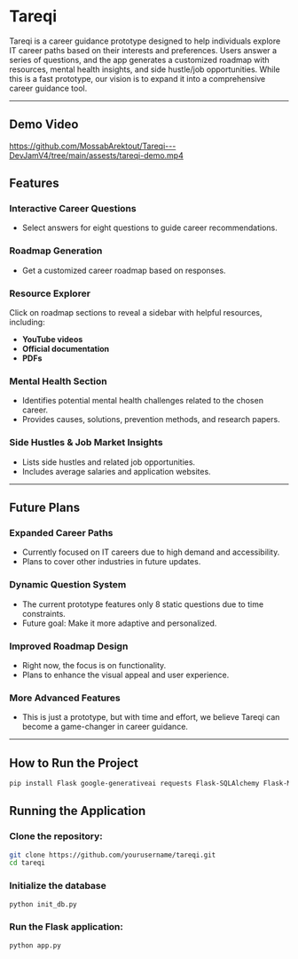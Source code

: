 # Tareqi

Tareqi is a career guidance prototype designed to help individuals explore IT career paths based on their interests and preferences. Users answer a series of questions, and the app generates a customized roadmap with resources, mental health insights, and side hustle/job opportunities. While this is a fast prototype, our vision is to expand it into a comprehensive career guidance tool.

---
## Demo Video
https://github.com/MossabArektout/Tareqi---DevJamV4/tree/main/assests/tareqi-demo.mp4

## Features

### Interactive Career Questions
- Select answers for eight questions to guide career recommendations.

### Roadmap Generation
- Get a customized career roadmap based on responses.

### Resource Explorer
Click on roadmap sections to reveal a sidebar with helpful resources, including:
- **YouTube videos**
- **Official documentation**
- **PDFs**

### Mental Health Section
- Identifies potential mental health challenges related to the chosen career.
- Provides causes, solutions, prevention methods, and research papers.

### Side Hustles & Job Market Insights
- Lists side hustles and related job opportunities.
- Includes average salaries and application websites.

---

## Future Plans

### Expanded Career Paths
- Currently focused on IT careers due to high demand and accessibility.
- Plans to cover other industries in future updates.

### Dynamic Question System
- The current prototype features only 8 static questions due to time constraints.
- Future goal: Make it more adaptive and personalized.

### Improved Roadmap Design
- Right now, the focus is on functionality.
- Plans to enhance the visual appeal and user experience.

### More Advanced Features
- This is just a prototype, but with time and effort, we believe Tareqi can become a game-changer in career guidance.

---

## How to Run the Project

```bash
pip install Flask google-generativeai requests Flask-SQLAlchemy Flask-Mail sqlite3 dotenv
```

## Running the Application

### Clone the repository:

```bash
git clone https://github.com/yourusername/tareqi.git
cd tareqi
```

### Initialize the database
```bash
python init_db.py
```

### Run the Flask application:
```bash
python app.py
```
